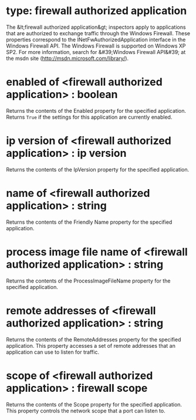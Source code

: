 # type: firewall authorized application

The &amp;lt;firewall authorized application&amp;gt; inspectors apply to applications that are authorized to exchange traffic through the Windows Firewall. These properties correspond to the INetFwAuthorizedApplication interface in the Windows Firewall API. The Windows Firewall is supported on Windows XP SP2. For more information, search for &amp;#39;Windows Firewall API&amp;#39; at the msdn site (http://msdn.microsoft.com/library/).

# enabled of &lt;firewall authorized application&gt; : boolean

Returns the contents of the Enabled property for the specified application. Returns `True` if the settings for this application are currently enabled.

# ip version of &lt;firewall authorized application&gt; : ip version

Returns the contents of the IpVersion property for the specified application.

# name of &lt;firewall authorized application&gt; : string

Returns the contents of the Friendly Name property for the specified application.

# process image file name of &lt;firewall authorized application&gt; : string

Returns the contents of the ProcessImageFileName property for the specified application.

# remote addresses of &lt;firewall authorized application&gt; : string

Returns the contents of the RemoteAddresses property for the specified application. This property accesses a set of remote addresses that an application can use to listen for traffic.

# scope of &lt;firewall authorized application&gt; : firewall scope

Returns the contents of the Scope property for the specified application. This property controls the network scope that a port can listen to.
